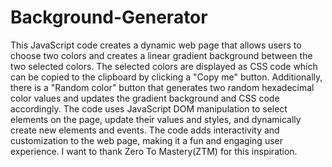 # Background-Generator
This JavaScript code creates a dynamic web page that allows users to choose two colors and creates a linear gradient background between the two selected colors. The selected colors are displayed as CSS code which can be copied to the clipboard by clicking a "Copy me" button. Additionally, there is a "Random color" button that generates two random hexadecimal color values and updates the gradient background and CSS code accordingly. The code uses JavaScript DOM manipulation to select elements on the page, update their values and styles, and dynamically create new elements and events. The code adds interactivity and customization to the web page, making it a fun and engaging user experience.
I want to thank Zero To Mastery(ZTM) for this inspiration.
